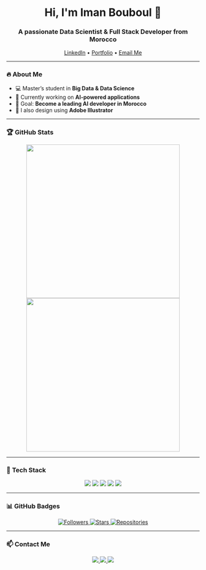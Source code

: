 <h1 align="center">Hi, I'm Iman Bouboul 👋</h1>

<h3 align="center">A passionate Data Scientist & Full Stack Developer from Morocco</h3>

<p align="center">
  <a href="https://www.linkedin.com/in/imane-bouboul/">LinkedIn</a> •
  <a href="[https://your-portfolio.com/](https://codebyiman.github.io/imaneProtofolio/)">Portfolio</a> •
  <a href="mailto:imanebouboul0@gmail.com">Email Me</a>
</p>

---

### 🔥 **About Me**
- 💻 Master’s student in **Big Data & Data Science**  
- 🌱 Currently working on **AI-powered applications**    
- 🎯 Goal: **Become a leading AI developer in Morocco**  
- 🎨 I also design using **Adobe Illustrator**  

---

### 🏆 **GitHub Stats**
<p align="center">
  <img src="https://github-readme-stats.vercel.app/api?username=CodeByIman&show_icons=true&theme=radical" width="400"/>
  <img src="https://github-readme-stats.vercel.app/api/top-langs/?username=CodeByIman&layout=compact&theme=radical" width="400"/>
</p>

---

### 🚀 **Tech Stack**
<p align="center">
  <img src="https://img.shields.io/badge/Python-3776AB?style=for-the-badge&logo=python&logoColor=white"/>
  <img src="https://img.shields.io/badge/Java-007396?style=for-the-badge&logo=java&logoColor=white"/>
  <img src="https://img.shields.io/badge/Django-092E20?style=for-the-badge&logo=django&logoColor=white"/>
  <img src="https://img.shields.io/badge/React-61DAFB?style=for-the-badge&logo=react&logoColor=black"/>
  <img src="https://img.shields.io/badge/TailwindCSS-38B2AC?style=for-the-badge&logo=tailwind-css&logoColor=white"/>
</p>

---

### 📊 **GitHub Badges**
<p align="center">
  <a href="https://github.com/ImanBouboul">
    <img alt="Followers" src="https://img.shields.io/github/followers/ImanBouboul?style=social"/>
  </a>
  <a href="https://github.com/ImanBouboul">
    <img alt="Stars" src="https://img.shields.io/github/stars/ImanBouboul?style=social"/>
  </a>
  <a href="https://github.com/ImanBouboul">
    <img alt="Repositories" src="https://img.shields.io/badge/Public%20Repositories-10-blue?style=flat-square"/>
  </a>
</p>

---

### 📫 **Contact Me**
<p align="center">
  <a href="mailto:your-email@gmail.com">
    <img src="https://img.shields.io/badge/Gmail-D14836?style=for-the-badge&logo=gmail&logoColor=white"/>
  </a>
  <a href="https://www.linkedin.com/in/your-profile/">
    <img src="https://img.shields.io/badge/LinkedIn-0077B5?style=for-the-badge&logo=linkedin&logoColor=white"/>
  </a>
  <a href="https://your-portfolio.com/">
    <img src="https://img.shields.io/badge/Portfolio-FF7139?style=for-the-badge&logo=Firefox&logoColor=white"/>
  </a>
</p>
